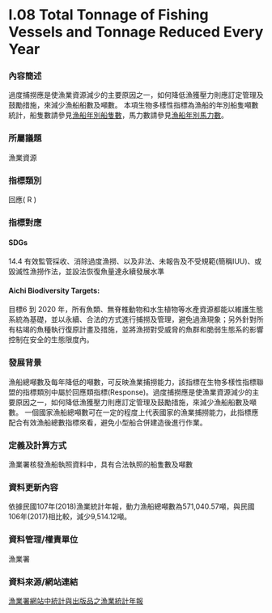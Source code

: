 # I.08 Total Tonnage of Fishing Vessels and Tonnage Reduced Every Year

<script type="text/javascript" src="http://cdn.mathjax.org/mathjax/latest/MathJax.js?config=TeX-AMS-MML_HTMLorMML"></script>

### 內容簡述
過度捕撈應是使漁業資源減少的主要原因之一，如何降低漁獲壓力則應訂定管理及鼓勵措施，來減少漁船船數及噸數。 本項生物多樣性指標為漁船的年別船隻噸數統計，船隻數請參見[漁船年別船隻數](/zh-hant/indicator/psbr/161)，馬力數請參見[漁船年別馬力數](zh-hant/indicator/psbr/162)。
### 所屬議題
漁業資源
### 指標類別
回應( R )
### 指標對應
#### SDGs
14.4 有效監管採收、消除過度漁撈、以及非法、未報告及不受規範(簡稱IUU)、或毀滅性漁撈作法，並設法恢復魚量達永續發展水準
#### Aichi Biodiversity Targets:
目標6 到 2020 年，所有魚類、無脊椎動物和水生植物等水產資源都能以維護生態系統為基礎，並以永續、合法的方式進行捕撈及管理，避免過漁現象；另外針對所有枯竭的魚種執行復原計畫及措施，並將漁撈對受威脅的魚群和脆弱生態系的影響控制在安全的生態限度內。
### 發展背景
漁船總噸數及每年降低的噸數，可反映漁業捕撈能力，該指標在生物多樣性指標聯盟的指標類別中屬於回應類指標(Response)。過度捕撈應是使漁業資源減少的主要原因之一，如何降低漁獲壓力則應訂定管理及鼓勵措施，來減少漁船船數及噸數。 一個國家漁船總噸數可在一定的程度上代表國家的漁業捕撈能力，此指標應配合有效漁船總數指標來看，避免小型船合併建造後進行作業。
### 定義及計算方式
漁業署核發漁船執照資料中，具有合法執照的船隻數及噸數
### 資料更新內容
依據民國107年(2018)漁業統計年報，動力漁船總噸數為571,040.57噸，與民國106年(2017)相比較，減少9,514.12噸。
### 資料管理/權責單位
漁業署
### 資料來源/網站連結
[漁業署網站中統計與出版品之漁業統計年報](https://www.fa.gov.tw/cht/PublicationsFishYear/index.aspx)